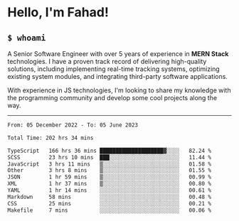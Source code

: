 <h1>Hello, I'm Fahad!</h1>

<h2><code>$ whoami</code></h2>

A Senior Software Engineer with over 5 years of experience in **MERN Stack** technologies. I have a proven track record of delivering high-quality solutions, including implementing real-time tracking systems, optimizing existing system modules, and integrating third-party software applications.

With experience in JS technologies, I'm looking to share my knowledge with the programming community and develop some cool projects along the way.

---

<!--START_SECTION:waka-->

```txt
From: 05 December 2022 - To: 05 June 2023

Total Time: 202 hrs 34 mins

TypeScript   166 hrs 36 mins ████████████████████▓░░░░   82.24 %
SCSS         23 hrs 10 mins  ███░░░░░░░░░░░░░░░░░░░░░░   11.44 %
JavaScript   3 hrs 11 mins   ▒░░░░░░░░░░░░░░░░░░░░░░░░   01.58 %
Other        3 hrs 8 mins    ▒░░░░░░░░░░░░░░░░░░░░░░░░   01.55 %
JSON         1 hr 59 mins    ▒░░░░░░░░░░░░░░░░░░░░░░░░   00.99 %
XML          1 hr 37 mins    ▒░░░░░░░░░░░░░░░░░░░░░░░░   00.80 %
YAML         1 hr 14 mins    ░░░░░░░░░░░░░░░░░░░░░░░░░   00.61 %
Markdown     58 mins         ░░░░░░░░░░░░░░░░░░░░░░░░░   00.48 %
CSS          25 mins         ░░░░░░░░░░░░░░░░░░░░░░░░░   00.21 %
Makefile     7 mins          ░░░░░░░░░░░░░░░░░░░░░░░░░   00.06 %
```

<!--END_SECTION:waka-->

<!--
**heyFahad/heyFahad** is a ✨ _special_ ✨ repository because its `README.md` (this file) appears on your GitHub profile.

Here are some ideas to get you started:

- 🔭 I’m currently working on ...
- 🌱 I’m currently learning ...
- 👯 I’m looking to collaborate on ...
- 🤔 I’m looking for help with ...
- 💬 Ask me about ...
- 📫 How to reach me: ...
- 😄 Pronouns: ...
- ⚡ Fun fact: ...
-->
